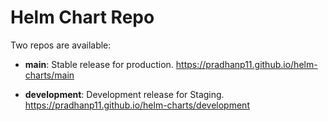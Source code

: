 # Helm Chart Repo

Two repos are available:
* **main**: Stable release for production.
https://pradhanp11.github.io/helm-charts/main

* **development**: Development release for Staging. 
https://pradhanp11.github.io/helm-charts/development